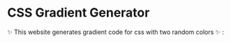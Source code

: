 # CSS Gradient Generator
✨ This website generates gradient code for css with two random colors ✨ : 

